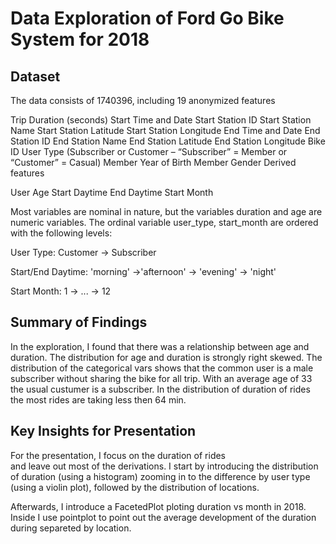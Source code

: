 # Data Exploration of Ford Go Bike System for 2018 

## Dataset

The data consists of 1740396, including
19 anonymized features

Trip Duration (seconds)
Start Time and Date
Start Station ID
Start Station Name
Start Station Latitude
Start Station Longitude
End Time and Date
End Station ID
End Station Name
End Station Latitude
End Station Longitude
Bike ID
User Type (Subscriber or Customer – “Subscriber” = Member or “Customer” = Casual)
Member Year of Birth
Member Gender
Derived features

User Age
Start Daytime
End Daytime
Start Month


Most variables are nominal in nature, but the variables duration and age are numeric variables. The ordinal variable user_type, start_month are ordered with the following levels:

User Type: Customer -> Subscriber

Start/End Daytime: 'morning' ->'afternoon' -> 'evening' -> 'night'

Start Month: 1 -> ... -> 12

## Summary of Findings

In the exploration, I found that there was a relationship between age and duration. 
The distribution for age and duration is strongly right skewed. 
The distribution of the categorical vars shows that the common user is a male subscriber without sharing the bike for all trip.
With an average age of 33 the usual custumer is a subscriber.
In the distribution of duration of rides the most rides are taking less then 64 min. 



## Key Insights for Presentation

For the presentation, I focus on the duration of rides  
and leave out most of the derivations. I start by introducing the
distribution of duration (using a histogram) zooming in to the difference by user type (using a violin plot), followed by the distribution of locations.

Afterwards, I introduce a FacetedPlot ploting duration vs month in 2018. 
Inside I use pointplot to point out the average development of the duration during separeted by location.
